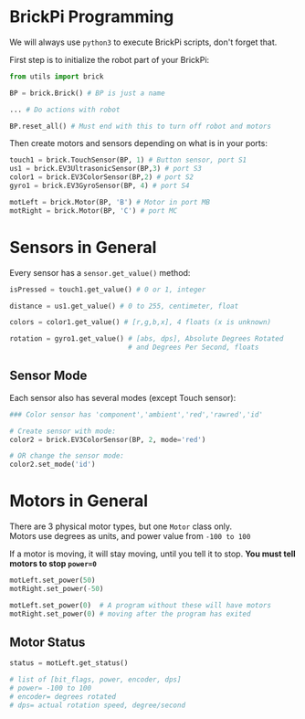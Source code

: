 # BrickPi Programming

We will always use `python3` to execute BrickPi scripts, don't forget that.  


First step is to initialize the robot part of your BrickPi:  

```python
from utils import brick

BP = brick.Brick() # BP is just a name

... # Do actions with robot

BP.reset_all() # Must end with this to turn off robot and motors
```

Then create motors and sensors depending on what is in your ports:

```python
touch1 = brick.TouchSensor(BP, 1) # Button sensor, port S1
us1 = brick.EV3UltrasonicSensor(BP,3) # port S3
color1 = brick.EV3ColorSensor(BP,2) # port S2
gyro1 = brick.EV3GyroSensor(BP, 4) # port S4

motLeft = brick.Motor(BP, 'B') # Motor in port MB
motRight = brick.Motor(BP, 'C') # port MC
```

# Sensors in General

Every sensor has a `sensor.get_value()` method:

```python
isPressed = touch1.get_value() # 0 or 1, integer

distance = us1.get_value() # 0 to 255, centimeter, float

colors = color1.get_value() # [r,g,b,x], 4 floats (x is unknown)

rotation = gyro1.get_value() # [abs, dps], Absolute Degrees Rotated 
                             # and Degrees Per Second, floats
```

## Sensor Mode

Each sensor also has several modes (except Touch sensor):

```python
### Color sensor has 'component','ambient','red','rawred','id'

# Create sensor with mode:
color2 = brick.EV3ColorSensor(BP, 2, mode='red')

# OR change the sensor mode:
color2.set_mode('id')
```

# Motors in General

There are 3 physical motor types, but one `Motor` class only.  
Motors use degrees as units, and power value from `-100 to 100`

If a motor is moving, it will stay moving, until you tell it to stop. **You must tell motors to stop `power=0`**

```python
motLeft.set_power(50)
motRight.set_power(-50)

motLeft.set_power(0)  # A program without these will have motors
motRight.set_power(0) # moving after the program has exited
```

## Motor Status

```python
status = motLeft.get_status()

# list of [bit_flags, power, encoder, dps]
# power= -100 to 100
# encoder= degrees rotated
# dps= actual rotation speed, degree/second
```